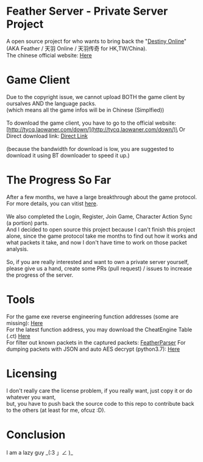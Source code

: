 # Feather Server - Private Server Project
A open source project for who wants to bring back the "[Destiny Online](https://www.mmorpg.com/destiny-online/screens)" (AKA Feather / 天羽 Online / 天羽传奇 for HK,TW/China).\
The chinese official website: [Here](http://tycq.laowaner.com/)

# Game Client
Due to the copyright issue, we cannot upload BOTH the game client by oursalves AND the language packs.\
(which means all the game infos will be in Chinese (Simplfied))\
\
To download the game client, you have to go to the official website:\
[http://tycq.laowaner.com/down/](http://tycq.laowaner.com/down/)\
Or\
Direct download link: [Direct Link](http://down.laowaner.com/tycq_v1.3.0.10.14.7z)\
\
(because the bandwidth for download is low, you are suggested to download it using BT downloader to speed it up.)

# The Progress So Far
After a few months, we have a large breakthrough about the game protocol. For more details, you can vitist [here](https://hackmd.io/@blackphreak/ryvhqScSS#Handshake).\
\
We also completed the Login, Register, Join Game, Character Action Sync (a portion) parts.\
And I decided to open source this project because I can't finish this project alone,
 since the game protocol take me months to find out how it works and what packets it take,
 and now I don't have time to work on those packet analysis.\
\
So, if you are really interested and want to own a private server yourself, please give us a hand,
 create some PRs (pull request) / issues to increase the progress of the server.

# Tools
For the game exe reverse engineering function addresses (some are missing): [Here](https://hackmd.io/@blackphreak/r1MHKHqrS)\
For the latest function address, you may download the CheatEngine Table (.ct) [Here](https://dl.hkwtc.org/feather_201908282145.CT)\
For filter out known packets in the captured packets: [FeatherParser](https://wi.hkwtc.org/FeatherParser/pktParser.php)
For dumping packets with JSON and auto AES decrypt (python3.7): [Here](https://gist.github.com/blackphreak/083dec3c4fc0d7a6b25032efe670a674/raw/6d0d9628874ddc4531fac5f3c92700cbbf852487/pkt_dump.py)

# Licensing
I don't really care the license problem, if you really want, just copy it or do whatever you want,\
 but, you have to push back the source code to this repo to contribute back to the others (at least for me, ofcuz :D).

# Conclusion
I am a lazy guy \_(:3 」∠ )_
